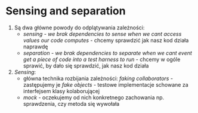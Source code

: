 # Sensing and separation

1. Są dwa główne powody do odplątywania zależności:
    * _sensing_ - _we brak dependencies to sense when we cant access values our code computes_ - chcemy sprawdzić jak
      nasz kod działa naprawdę
    * _separation_ - _we brak dependencies to separate when we cant event get a piece of code into a test harness to
      run_ - chcemy w ogóle sprawić, by dało się sprawdzić, jak nasz kod działa
2. _Sensing_:
    * główna technika rozbijania zależności: _faking collaborators_ - zastępujemy je _fake objects_ - testowe
      implementacje schowane za interfejsem klasy kolaborującej
    * _mock_ - oczekujemy od nich konkretnego zachowania np. sprawdzenia, czy metoda się wywołała